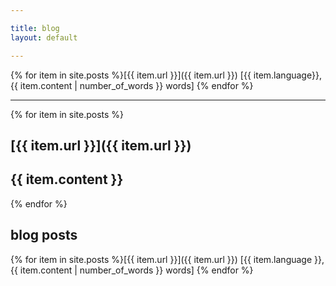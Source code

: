 ```yaml
---

title: blog
layout: default

---
```


{% for item in site.posts %}[{{ item.url }}]({{ item.url }}) [{{ item.language}}, {{ item.content | number_of_words }} words]
{% endfor %}

---

{% for item in site.posts %}

## [{{ item.url }}]({{ item.url }})

{{ item.content }}
---
{% endfor %}

## blog posts

{% for item in site.posts %}[{{ item.url }}]({{ item.url }}) [{{ item.language }}, {{ item.content | number_of_words }} words]
{% endfor %}
